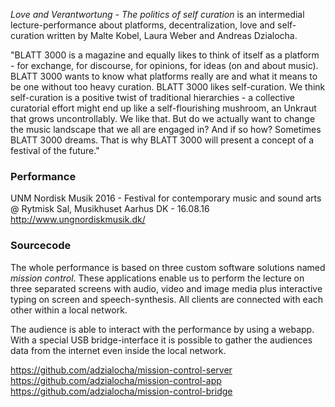*Love and Verantwortung - The politics of self curation* is an intermedial lecture-performance about platforms, decentralization, love and self-curation written by Malte Kobel, Laura Weber and Andreas Dzialocha.

"BLATT 3000 is a magazine and equally likes to think of itself as a platform - for exchange, for discourse, for opinions, for ideas (on and about music). BLATT 3000 wants to know what platforms really are and what it means to be one without too heavy curation. BLATT 3000 likes self-curation. We think self-curation is a positive twist of traditional hierarchies - a collective curatorial effort might end up like a self-flourishing mushroom, an Unkraut that grows uncontrollably. We like that. But do we actually want to change the music landscape that we all are engaged in? And if so how? Sometimes BLATT 3000 dreams. That is why BLATT 3000 will present a concept of a festival of the future."

### Performance

UNM Nordisk Musik 2016 - Festival for contemporary music and sound arts @ Rytmisk Sal, Musikhuset Aarhus DK - 16.08.16 http://www.ungnordiskmusik.dk/

### Sourcecode

The whole performance is based on three custom software solutions named *mission control*. These applications enable us to perform the lecture on three separated screens with audio, video and image media plus interactive typing on screen and speech-synthesis. All clients are connected with each other within a local network.

The audience is able to interact with the performance by using a webapp. With a special USB bridge-interface it is possible to gather the audiences data from the internet even inside the local network.

https://github.com/adzialocha/mission-control-server
https://github.com/adzialocha/mission-control-app
https://github.com/adzialocha/mission-control-bridge
